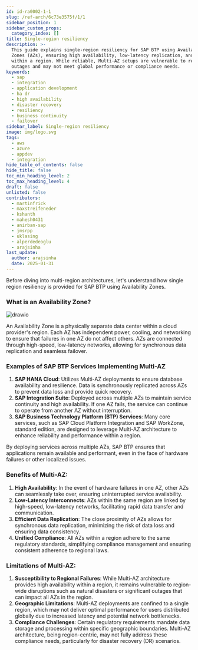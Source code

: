 ```yaml
---
id: id-ra0002-1-1
slug: /ref-arch/6c73e3575f/1/1
sidebar_position: 1
sidebar_custom_props:
  category_index: []
title: Single-region resiliency
description: >-
  This guide explains single-region resiliency for SAP BTP using Availability
  Zones (AZs), ensuring high availability, low-latency replication, and failover
  within a region. While reliable, Multi-AZ setups are vulnerable to region-wide
  outages and may not meet global performance or compliance needs.
keywords:
  - sap
  - integration
  - application development
  - ha dr
  - high availability
  - disaster recovery
  - resiliency
  - business continuity
  - failover
sidebar_label: Single-region resiliency
image: img/logo.svg
tags:
  - aws
  - azure
  - appdev
  - integration
hide_table_of_contents: false
hide_title: false
toc_min_heading_level: 2
toc_max_heading_level: 4
draft: false
unlisted: false
contributors:
  - martinfrick
  - maxstreifeneder
  - kshanth
  - mahesh0431
  - anirban-sap
  - jmsrpp
  - uklasing
  - alperdedeoglu
  - arajsinha
last_update:
  author: arajsinha
  date: 2025-01-31
---
```


Before diving into multi-region architectures, let's understand how single region resiliency is provided for SAP BTP using Availability Zones.

### What is an Availability Zone?

![drawio](drawio/multi-az.drawio)

An Availability Zone is a physically separate data center within a cloud provider's region. Each AZ has independent power, cooling, and networking to ensure that failures in one AZ do not affect others. AZs are connected through high-speed, low-latency networks, allowing for synchronous data replication and seamless failover.

### Examples of SAP BTP Services Implementing Multi-AZ

1. **SAP HANA Cloud**: Utilizes Multi-AZ deployments to ensure database availability and resilience. Data is synchronously replicated across AZs to prevent data loss and provide quick recovery.
2. **SAP Integration Suite**: Deployed across multiple AZs to maintain service continuity and high availability. If one AZ fails, the service can continue to operate from another AZ without interruption.
3. **SAP Business Technology Platform (BTP) Services**: Many core services, such as SAP Cloud Platform Integration and SAP WorkZone, standard edition, are designed to leverage Multi-AZ architecture to enhance reliability and performance within a region.

By deploying services across multiple AZs, SAP BTP ensures that applications remain available and performant, even in the face of hardware failures or other localized issues.

### Benefits of Multi-AZ:

1. **High Availability**: In the event of hardware failures in one AZ, other AZs can seamlessly take over, ensuring uninterrupted service availability.
2. **Low-Latency Interconnects**: AZs within the same region are linked by high-speed, low-latency networks, facilitating rapid data transfer and communication.
3. **Efficient Data Replication**: The close proximity of AZs allows for synchronous data replication, minimizing the risk of data loss and ensuring data consistency.
4. **Unified Compliance**: All AZs within a region adhere to the same regulatory standards, simplifying compliance management and ensuring consistent adherence to regional laws.

### Limitations of Multi-AZ:

1. **Susceptibility to Regional Failures**: While Multi-AZ architecture provides high availability within a region, it remains vulnerable to region-wide disruptions such as natural disasters or significant outages that can impact all AZs in the region.
2. **Geographic Limitations**: Multi-AZ deployments are confined to a single region, which may not deliver optimal performance for users distributed globally due to increased latency and potential network bottlenecks.
3. **Compliance Challenges**: Certain regulatory requirements mandate data storage and processing within specific geographic boundaries. Multi-AZ architecture, being region-centric, may not fully address these compliance needs, particularly for disaster recovery (DR) scenarios.